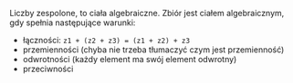 Liczby zespolone, to ciała algebraiczne. Zbiór jest ciałem algebraicznym, gdy spełnia następujące warunki:
- łączności: `z1 + (z2 + z3) = (z1 + z2) + z3`
- przemienności (chyba nie trzeba tłumaczyć czym jest przemienność)
- odwrotności (każdy element ma swój element odwrotny)
- przeciwności